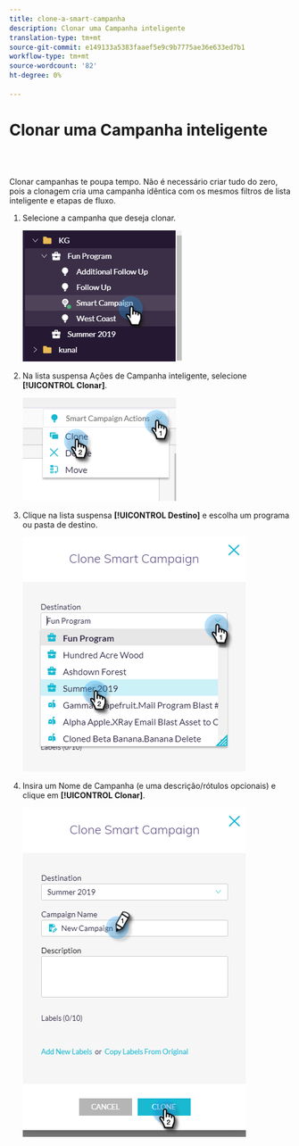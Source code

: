 ```yaml
---
title: clone-a-smart-campanha
description: Clonar uma Campanha inteligente
translation-type: tm+mt
source-git-commit: e149133a5383faaef5e9c9b7775ae36e633ed7b1
workflow-type: tm+mt
source-wordcount: '82'
ht-degree: 0%

---
```



# Clonar uma Campanha inteligente

<br> 

Clonar campanhas te poupa tempo. Não é necessário criar tudo do zero, pois a clonagem cria uma campanha idêntica com os mesmos filtros de lista inteligente e etapas de fluxo.

1. Selecione a campanha que deseja clonar.

   ![Imagem Um](/help/sky/assets/smart-campaigns/clone-a-smart-campaign/clone-a-smart-campaign-1.png)

1. Na lista suspensa Ações de Campanha inteligente, selecione **[!UICONTROL Clonar]**.

   ![Imagem dois](/help/sky/assets/smart-campaigns/clone-a-smart-campaign/clone-a-smart-campaign-2.png)

1. Clique na lista suspensa **[!UICONTROL Destino]** e escolha um programa ou pasta de destino.

   ![Imagem Três](/help/sky/assets/smart-campaigns/clone-a-smart-campaign/clone-a-smart-campaign-3.png)

1. Insira um Nome de Campanha (e uma descrição/rótulos opcionais) e clique em **[!UICONTROL Clonar]**.

   ![Imagem quatro](/help/sky/assets/smart-campaigns/clone-a-smart-campaign/clone-a-smart-campaign-4.png)
